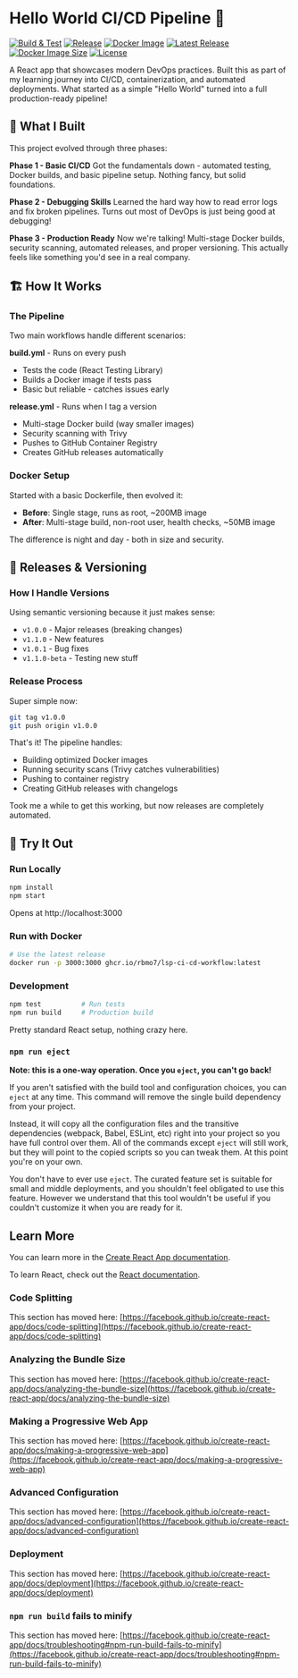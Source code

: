 # Hello World CI/CD Pipeline 🚀

[![Build & Test](https://github.com/RbMo7/LSP-CI-CD-Workflow/actions/workflows/build.yml/badge.svg)](https://github.com/RbMo7/LSP-CI-CD-Workflow/actions/workflows/build.yml)
[![Release](https://github.com/RbMo7/LSP-CI-CD-Workflow/actions/workflows/release.yml/badge.svg)](https://github.com/RbMo7/LSP-CI-CD-Workflow/actions/workflows/release.yml)
[![Docker Image](https://img.shields.io/badge/docker-ghcr.io-blue)](https://github.com/RbMo7/LSP-CI-CD-Workflow/pkgs/container/lsp-ci-cd-workflow)
[![Latest Release](https://img.shields.io/github/v/release/RbMo7/LSP-CI-CD-Workflow)](https://github.com/RbMo7/LSP-CI-CD-Workflow/releases/latest)
[![Docker Image Size](https://img.shields.io/docker/image-size/ghcr.io/rbmo7/lsp-ci-cd-workflow/latest)](https://github.com/RbMo7/LSP-CI-CD-Workflow/pkgs/container/lsp-ci-cd-workflow)
[![License](https://img.shields.io/github/license/RbMo7/LSP-CI-CD-Workflow)](LICENSE)

A React app that showcases modern DevOps practices. Built this as part of my learning journey into CI/CD, containerization, and automated deployments. What started as a simple "Hello World" turned into a full production-ready pipeline!

## 🎯 What I Built

This project evolved through three phases:

**Phase 1 - Basic CI/CD**
Got the fundamentals down - automated testing, Docker builds, and basic pipeline setup. Nothing fancy, but solid foundations.

**Phase 2 - Debugging Skills** 
Learned the hard way how to read error logs and fix broken pipelines. Turns out most of DevOps is just being good at debugging!

**Phase 3 - Production Ready**
Now we're talking! Multi-stage Docker builds, security scanning, automated releases, and proper versioning. This actually feels like something you'd see in a real company.

## 🏗️ How It Works

### The Pipeline
Two main workflows handle different scenarios:

**build.yml** - Runs on every push
- Tests the code (React Testing Library)
- Builds a Docker image if tests pass
- Basic but reliable - catches issues early

**release.yml** - Runs when I tag a version
- Multi-stage Docker build (way smaller images)
- Security scanning with Trivy
- Pushes to GitHub Container Registry
- Creates GitHub releases automatically

### Docker Setup
Started with a basic Dockerfile, then evolved it:
- **Before**: Single stage, runs as root, ~200MB image
- **After**: Multi-stage build, non-root user, health checks, ~50MB image

The difference is night and day - both in size and security.

## 🚀 Releases & Versioning

### How I Handle Versions
Using semantic versioning because it just makes sense:
- `v1.0.0` - Major releases (breaking changes)
- `v1.1.0` - New features 
- `v1.0.1` - Bug fixes
- `v1.1.0-beta` - Testing new stuff

### Release Process
Super simple now:
```bash
git tag v1.0.0
git push origin v1.0.0
```

That's it! The pipeline handles:
- Building optimized Docker images
- Running security scans (Trivy catches vulnerabilities)  
- Pushing to container registry
- Creating GitHub releases with changelogs

Took me a while to get this working, but now releases are completely automated.

## 🚀 Try It Out

### Run Locally
```bash
npm install
npm start
```
Opens at http://localhost:3000

### Run with Docker
```bash
# Use the latest release
docker run -p 3000:3000 ghcr.io/rbmo7/lsp-ci-cd-workflow:latest
```

### Development
```bash
npm test          # Run tests
npm run build     # Production build
```

Pretty standard React setup, nothing crazy here.

### `npm run eject`

**Note: this is a one-way operation. Once you `eject`, you can't go back!**

If you aren't satisfied with the build tool and configuration choices, you can `eject` at any time. This command will remove the single build dependency from your project.

Instead, it will copy all the configuration files and the transitive dependencies (webpack, Babel, ESLint, etc) right into your project so you have full control over them. All of the commands except `eject` will still work, but they will point to the copied scripts so you can tweak them. At this point you're on your own.

You don't have to ever use `eject`. The curated feature set is suitable for small and middle deployments, and you shouldn't feel obligated to use this feature. However we understand that this tool wouldn't be useful if you couldn't customize it when you are ready for it.

## Learn More

You can learn more in the [Create React App documentation](https://facebook.github.io/create-react-app/docs/getting-started).

To learn React, check out the [React documentation](https://reactjs.org/).

### Code Splitting

This section has moved here: [https://facebook.github.io/create-react-app/docs/code-splitting](https://facebook.github.io/create-react-app/docs/code-splitting)

### Analyzing the Bundle Size

This section has moved here: [https://facebook.github.io/create-react-app/docs/analyzing-the-bundle-size](https://facebook.github.io/create-react-app/docs/analyzing-the-bundle-size)

### Making a Progressive Web App

This section has moved here: [https://facebook.github.io/create-react-app/docs/making-a-progressive-web-app](https://facebook.github.io/create-react-app/docs/making-a-progressive-web-app)

### Advanced Configuration

This section has moved here: [https://facebook.github.io/create-react-app/docs/advanced-configuration](https://facebook.github.io/create-react-app/docs/advanced-configuration)

### Deployment

This section has moved here: [https://facebook.github.io/create-react-app/docs/deployment](https://facebook.github.io/create-react-app/docs/deployment)

### `npm run build` fails to minify

This section has moved here: [https://facebook.github.io/create-react-app/docs/troubleshooting#npm-run-build-fails-to-minify](https://facebook.github.io/create-react-app/docs/troubleshooting#npm-run-build-fails-to-minify)
